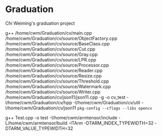 # Graduation
Chi Weiming's graduation project

g++ /home/cwm/Graduation/cv/main.cpp /home/cwm/Graduation/cv/source/ObjectFactory.cpp /home/cwm/Graduation/cv/source/BaseClass.cpp /home/cwm/Graduation/cv/source/Cut.cpp /home/cwm/Graduation/cv/source/Gray.cpp /home/cwm/Graduation/cv/source/LPR.cpp /home/cwm/Graduation/cv/source/Processor.cpp /home/cwm/Graduation/cv/source/Reader.cpp /home/cwm/Graduation/cv/source/Resize.cpp /home/cwm/Graduation/cv/source/Threshold.cpp /home/cwm/Graduation/cv/source/Watermark.cpp /home/cwm/Graduation/cv/source/Writer.cpp /home/cwm/Graduation/cv/json11/json11.cpp -g -o cv_test -I/home/cwm/Graduation/cv/hpp -I/home/cwm/Graduation/cv/util -I/home/cwm/Graduation/cv/json11  `pkg-config --cflags --libs opencv`

g++ Test.cpp -o test -I/home/cwm/armtensor/include -L/home/cwm/armtensor/build -lTArm -DTARM_INDEX_TYPEWIDTH=32 -DTARM_VALUE_TYPEWIDTH=32